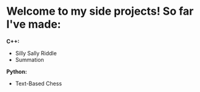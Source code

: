# Welcome to my side projects! So far I've made:
__C++:__
- Silly Sally Riddle
- Summation

__Python:__
- Text-Based Chess
